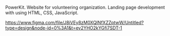 PowerKit. Website for volunteering organization.
Landing page development with using HTML, CSS, JavaScript.

https://www.figma.com/file/J8iVEy8zM0XQINfXZZptwW/Untitled?type=design&node-id=0%3A1&t=ev2YHO2kYGfi7SDT-1